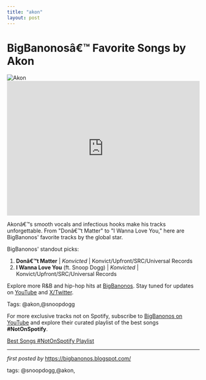 ```yaml
---
title: "akon"
layout: post
---
```

<!-- Title of the Post -->
<h1 >BigBanonosâ€™ Favorite Songs by Akon</h1> <!-- Featured Image -->
<div > <img src="https://i.scdn.co/image/ab6761610000e5eb3b6ab4190c7435238735b59d" alt="Akon">
</div> <!-- Spotify Embed -->
<div > <iframe src="https://open.spotify.com/embed/playlist/0uvjJFVl8CW9ZfwPkTor3a?utm_source=generator" width="100%" height="352" frameBorder="0" allowfullscreen="" allow="autoplay; clipboard-write; encrypted-media; fullscreen; picture-in-picture" loading="lazy"></iframe>
</div> <!-- Introductory Text -->
<p >Akonâ€™s smooth vocals and infectious hooks make his tracks unforgettable. From "Donâ€™t Matter" to "I Wanna Love You," here are BigBanonos' favorite tracks by the global star.</p> <!-- Song Highlights -->
<div > <p>BigBanonos' standout picks:</p> <ol> <li><strong>Donâ€™t Matter</strong> | <em>Konvicted</em> | Konvict/Upfront/SRC/Universal Records</li> <li><strong>I Wanna Love You</strong> (ft. Snoop Dogg) | <em>Konvicted</em> | Konvict/Upfront/SRC/Universal Records</li> </ol>
</div> <!-- Footer Links -->
<div > <p>Explore more R&B and hip-hop hits at <a href="https://bigbanonos.blogspot.com/" target="_blank">BigBanonos</a>. Stay tuned for updates on <a href="https://www.youtube.com/@BigBanonos" target="_blank">YouTube</a> and <a href="https://x.com/bigbanonos" target="_blank">X/Twitter</a>.</p>
</div> <!-- Tags -->
<p >Tags: @akon,@snoopdogg</p>


<!--Subscribe and Playlist Links-->
<div>
    <p>For more exclusive tracks not on Spotify, subscribe to <a href="https://www.youtube.com/@BigBanonos" target="_blank">BigBanonos on YouTube</a> and explore their curated playlist of the best songs <strong>#NotOnSpotify</strong>.</p>
    <p><a href="https://www.youtube.com/playlist?list=PLtuNtuTatqI0kFahUCbtbfenC_ET5O_tr" target="_blank">Best Songs #NotOnSpotify Playlist<br /></a></p></div>

<hr />

<p><em>first posted by</em> <a href="https://bigbanonos.blogspot.com/" rel="noopener" target="_new">https://bigbanonos.blogspot.com/</a></p>

<p>tags: @snoopdogg,@akon,</p>
